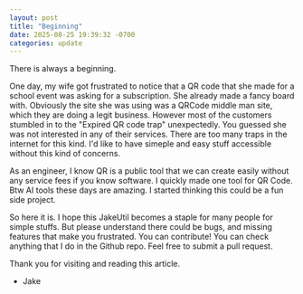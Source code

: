 ```yaml
---
layout: post
title: "Beginning"
date: 2025-08-25 19:39:32 -0700
categories: update
---
```


There is always a beginning.

One day, my wife got frustrated to notice that a QR code that she made for a school event was asking for a subscription. She already made a fancy board with. Obviously the site she was using was a QRCode middle man site, which they are doing a legit business. However most of the customers stumbled in to the "Expired QR code trap" unexpectedly.
You guessed she was not interested in any of their services. There are too many traps in the internet for this kind.
I'd like to have simeple and easy stuff accessible without this kind of concerns.

As an engineer, I know QR is a public tool that we can create easily without any service fees if you know software. I quickly made one tool for QR Code. Btw AI tools these days are amazing. I started thinking this could be a fun side project.

So here it is. I hope this JakeUtil becomes a staple for many people for simple stuffs. But please understand there could be bugs, and missing features that make you frustrated. You can contribute! You can check anything that I do in the Github repo. Feel free to submit a pull request.

Thank you for visiting and reading this article.

- Jake
